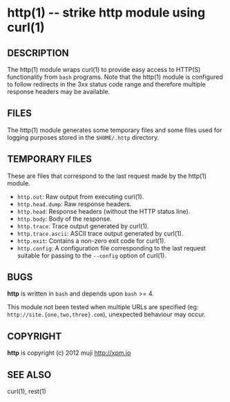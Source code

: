 http(1) -- strike http module using curl(1) 
=============================================

## DESCRIPTION

The http(1) module wraps curl(1) to provide easy access to HTTP(S) functionality from `bash` programs. Note that the http(1) module is configured to follow redirects in the 3xx status code range and therefore multiple response headers may be available.

## FILES

The http(1) module generates some temporary files and some files used for logging purposes stored in the `$HOME/.http` directory.

## TEMPORARY FILES

These are files that correspond to the last request made by the http(1) module.

* `http.out`:
	Raw output from executing curl(1).
* `http.head.dump`:
	Raw response headers.
* `http.head`:
	Response headers (without the HTTP status line).
* `http.body`:
	Body of the response.
* `http.trace`:
	Trace output generated by curl(1).
* `http.trace.ascii`:
	ASCII trace output generated by curl(1).
* `http.exit`:
	Contains a non-zero exit code for curl(1).
* `http.config`:
	A configuration file corresponding to the last request suitable for passing to the `--config` option of curl(1).

## BUGS

**http** is written in `bash` and depends upon `bash` >= 4.

This module not been tested when multiple URLs are specified (eg: `http://site.{one,two,three}.com`), unexpected behaviour may occur.

## COPYRIGHT

**http** is copyright (c) 2012 muji <http://xpm.io>

## SEE ALSO

curl(1), rest(1)

[DESCRIPTION]: #DESCRIPTION "DESCRIPTION"
[FILES]: #FILES "FILES"
[TEMPORARY FILES]: #TEMPORARY-FILES "TEMPORARY FILES"
[BUGS]: #BUGS "BUGS"
[COPYRIGHT]: #COPYRIGHT "COPYRIGHT"
[SEE ALSO]: #SEE-ALSO "SEE ALSO"


[strike(1)]: 	strike.1.html
[boilerplate(1)]: boilerplate.1.html
[method(1)]: 	method.1.html
[http(1)]: 	http.1.html
[bake(1)]: 	bake.1.html
[rest(1)]: 	rest.1.html
[curl(1)]: 	http://man.cx/curl(1).html
[manpages(5)]: 	http://developer.apple.com/mac/library/documentation/Darwin/Reference/ManPages/man5/manpages.5.html.html
[bake(1)]: bake.1.html
[http(1)]: http.1.html
[rest(1)]: rest.1.html
[strike(1)]: strike.1.html
